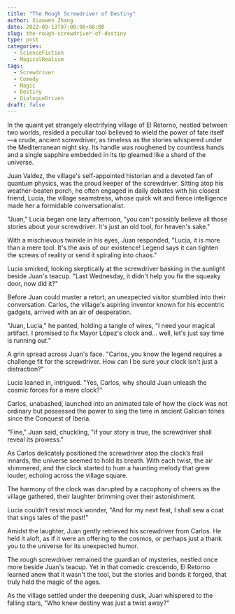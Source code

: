 ```yaml
---
title: "The Rough Screwdriver of Destiny"
author: Xiaowen Zhang
date: 2022-09-13T07:00:00+08:00
slug: the-rough-screwdriver-of-destiny
type: post
categories:
  - ScienceFiction
  - MagicalRealism
tags:
  - Screwdriver
  - Comedy
  - Magic
  - Destiny
  - DialogueDriven
draft: false
---
```


In the quaint yet strangely electrifying village of El Retorno, nestled between two worlds, resided a peculiar tool believed to wield the power of fate itself—a crude, ancient screwdriver, as timeless as the stories whispered under the Mediterranean night sky. Its handle was roughened by countless hands and a single sapphire embedded in its tip gleamed like a shard of the universe. 

Juan Valdez, the village's self-appointed historian and a devoted fan of quantum physics, was the proud keeper of the screwdriver. Sitting atop his weather-beaten porch, he often engaged in daily debates with his closest friend, Lucia, the village seamstress, whose quick wit and fierce intelligence made her a formidable conversationalist.

"Juan," Lucia began one lazy afternoon, "you can't possibly believe all those stories about your screwdriver. It's just an old tool, for heaven's sake."

With a mischievous twinkle in his eyes, Juan responded, "Lucia, it is more than a mere tool. It's the axis of our existence! Legend says it can tighten the screws of reality or send it spiraling into chaos."

Lucia smirked, looking skeptically at the screwdriver basking in the sunlight beside Juan's teacup. "Last Wednesday, it didn't help you fix the squeaky door, now did it?"

Before Juan could muster a retort, an unexpected visitor stumbled into their conversation. Carlos, the village's aspiring inventor known for his eccentric gadgets, arrived with an air of desperation.

"Juan, Lucia," he panted, holding a tangle of wires, "I need your magical artifact. I promised to fix Mayor López's clock and… well, let's just say time is running out."

A grin spread across Juan's face. "Carlos, you know the legend requires a challenge fit for the screwdriver. How can I be sure your clock isn't just a distraction?"

Lucia leaned in, intrigued. "Yes, Carlos, why should Juan unleash the cosmic forces for a mere clock?"

Carlos, unabashed, launched into an animated tale of how the clock was not ordinary but possessed the power to sing the time in ancient Galician tones since the Conquest of Iberia.

"Fine," Juan said, chuckling, "if your story is true, the screwdriver shall reveal its prowess."

As Carlos delicately positioned the screwdriver atop the clock’s frail innards, the universe seemed to hold its breath. With each twist, the air shimmered, and the clock started to hum a haunting melody that grew louder, echoing across the village square.

The harmony of the clock was disrupted by a cacophony of cheers as the village gathered, their laughter brimming over their astonishment.

Lucia couldn’t resist mock wonder, "And for my next feat, I shall sew a coat that sings tales of the past!"

Amidst the laughter, Juan gently retrieved his screwdriver from Carlos. He held it aloft, as if it were an offering to the cosmos, or perhaps just a thank you to the universe for its unexpected humor.

The rough screwdriver remained the guardian of mysteries, nestled once more beside Juan's teacup. Yet in that comedic crescendo, El Retorno learned anew that it wasn't the tool, but the stories and bonds it forged, that truly held the magic of the ages.

As the village settled under the deepening dusk, Juan whispered to the falling stars, "Who knew destiny was just a twist away?"